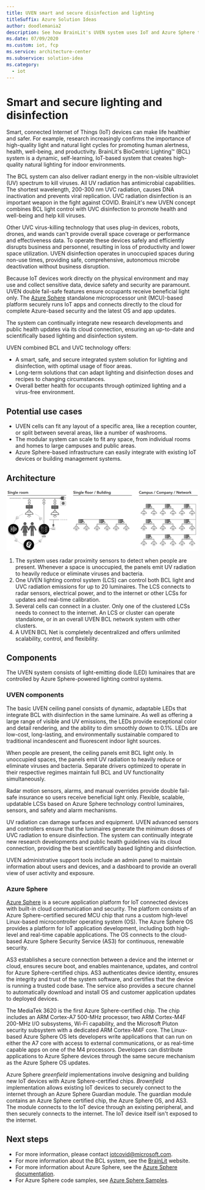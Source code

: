 ```yaml
---
title: UVEN smart and secure disinfection and lighting
titleSuffix: Azure Solution Ideas
author: doodlemania2
description: See how BrainLit's UVEN system uses IoT and Azure Sphere to provide smart, safe, secure virus disinfection and healthy, human-optimized lighting.
ms.date: 07/09/2020
ms.custom: iot, fcp
ms.service: architecture-center
ms.subservice: solution-idea
ms.category:
  - iot
---
```


# Smart and secure lighting and disinfection

Smart, connected Internet of Things (IoT) devices can make life healthier and safer. For example, research increasingly confirms the importance of high-quality light and natural light cycles for promoting human alertness, health, well-being, and productivity. BrainLit's BioCentric Lighting™ (BCL) system is a dynamic, self-learning, IoT-based system that creates high-quality natural lighting for indoor environments. 

The BCL system can also deliver radiant energy in the non-visible ultraviolet (UV) spectrum to kill viruses. All UV radiation has antimicrobial capabilities. The shortest wavelength, 200-300 nm UVC radiation, causes DNA inactivation and prevents viral replication. UVC radiation disinfection is an important weapon in the fight against COVID. BrainLit's new UVEN concept combines BCL light control with UVC disinfection to promote health and well-being and help kill viruses.

Other UVC virus-killing technology that uses plug-in devices, robots, drones, and wands can't provide overall space coverage or performance and effectiveness data. To operate these devices safely and efficiently disrupts business and personnel, resulting in loss of productivity and lower space utilization. UVEN disinfection operates in unoccupied spaces during non-use times, providing safe, comprehensive, autonomous microbe deactivation without business disruption.

Because IoT devices work directly on the physical environment and may use and collect sensitive data, device safety and security are paramount. UVEN double fail-safe features ensure occupants receive beneficial light only. The [Azure Sphere](https://azure.microsoft.com/services/azure-sphere/) standalone microprocessor unit (MCU)-based platform securely runs IoT apps and connects directly to the cloud for complete Azure-based security and the latest OS and app updates.

The system can continually integrate new research developments and public health updates via its cloud connection, ensuring an up-to-date and scientifically based lighting and disinfection system.

UVEN combined BCL and UVC technology offers:
- A smart, safe, and secure integrated system solution for lighting and disinfection, with optimal usage of floor areas.
- Long-term solutions that can adapt lighting and disinfection doses and recipes to changing circumstances.
- Overall better health for occupants through optimized lighting and a virus-free environment.

## Potential use cases

- UVEN cells can fit any layout of a specific area, like a reception counter, or split between several areas, like a number of washrooms.
- The modular system can scale to fit any space, from individual rooms and homes to large campuses and public areas.
- Azure Sphere-based infrastructure can easily integrate with existing IoT devices or building management systems.

## Architecture

![UVEN architecture](../media/uven-system.png)

1. The system uses radar proximity sensors to detect when people are present. Whenever a space is unoccupied, the panels emit UV radiation to heavily reduce or eliminate viruses and bacteria.
1. One UVEN lighting control system (LCS) can control both BCL light and UVC radiation emissions for up to 20 luminaires. The LCS connects to radar sensors, electrical power, and to the internet or other LCSs for updates and real-time calibration.
1. Several cells can connect in a cluster. Only one of the clustered LCSs needs to connect to the internet. An LCS or cluster can operate standalone, or in an overall UVEN BCL network system with other clusters.
3. A UVEN BCL Net is completely decentralized and offers unlimited scalability, control, and flexibility.

## Components

The UVEN system consists of light-emitting diode (LED) luminaires that are controlled by Azure Sphere-powered lighting control systems.

### UVEN components

The basic UVEN ceiling panel consists of dynamic, adaptable LEDs that integrate BCL with disinfection in the same luminaire. As well as offering a large range of visible and UV emissions, the LEDs provide exceptional color and detail rendering, and the ability to dim smoothly down to 0.1%. LEDs are low-cost, long-lasting, and environmentally sustainable compared to traditional incandescent and fluorescent indoor light sources.

When people are present, the ceiling panels emit BCL light only. In unoccupied spaces, the panels emit UV radiation to heavily reduce or eliminate viruses and bacteria. Separate drivers optimized to operate in their respective regimes maintain full BCL and UV functionality simultaneously.

Radar motion sensors, alarms, and manual overrides provide double fail-safe insurance so users receive beneficial light only. Flexible, scalable, updatable LCSs based on Azure Sphere technology control luminaires, sensors, and safety and alarm mechanisms.

UV radiation can damage surfaces and equipment. UVEN advanced sensors and controllers ensure that the luminaires generate the minimum doses of UVC radiation to ensure disinfection. The system can continually integrate new research developments and public health guidelines via its cloud connection, providing the best scientifically based lighting and disinfection.

UVEN administrative support tools include an admin panel to maintain information about users and devices, and a dashboard to provide an overall view of user activity and exposure.

### Azure Sphere

[Azure Sphere](https://azure.microsoft.com/services/azure-sphere/) is a secure application platform for IoT connected devices with built-in cloud communication and security. The platform consists of an Azure Sphere-certified secured MCU chip that runs a custom high-level Linux-based microcontroller operating system (OS). The Azure Sphere OS provides a platform for IoT application development, including both high-level and real-time capable applications. The OS connects to the cloud-based Azure Sphere Security Service (AS3) for continuous, renewable security.

AS3 establishes a secure connection between a device and the internet or cloud, ensures secure boot, and enables maintenance, updates, and control for Azure Sphere-certified chips. AS3 authenticates device identity, ensures the integrity and trust of the system software, and certifies that the device is running a trusted code base. The service also provides a secure channel to automatically download and install OS and customer application updates to deployed devices.

The MediaTek 3620 is the first Azure Sphere-certified chip. The chip includes an ARM Cortex-A7 500-MHz processor, two ARM Cortex-M4F 200-MHz I/O subsystems, Wi-Fi capability, and the Microsoft Pluton security subsystem with a dedicated ARM Cortex-M4F core. The Linux-based Azure Sphere OS lets developers write applications that can run on either the A7 core with access to external communications, or as real-time capable apps on one of the M4 processors. Developers can distribute applications to Azure Sphere devices through the same secure mechanism as the Azure Sphere OS updates.

Azure Sphere *greenfield* implementations involve designing and building new IoT devices with Azure Sphere-certified chips. *Brownfield* implementation allows existing IoT devices to securely connect to the internet through an Azure Sphere Guardian module. The guardian module contains an Azure Sphere certified chip, the Azure Sphere OS, and AS3. The module connects to the IoT device through an existing peripheral, and then securely connects to the internet. The IoT device itself isn't exposed to the internet.

## Next steps

- For more information, please contact [iotcovid@microsoft.com](mailto:iotcovid@microsoft.com).
- For more information about the BCL system, see the [BrainLit](https://www.brainlit.com/) website.
- For more information about Azure Sphere, see the [Azure Sphere documentation](https://docs.microsoft.com/azure-sphere/).
- For Azure Sphere code samples, see [Azure Sphere Samples](https://github.com/Azure/azure-sphere-samples).